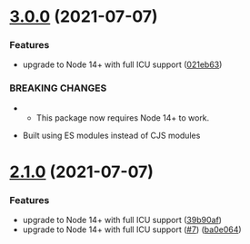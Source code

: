 # [3.0.0](https://github.com/uglow/devlog/compare/v2.1.0...v3.0.0) (2021-07-07)


### Features

* upgrade to Node 14+ with full ICU support ([021eb63](https://github.com/uglow/devlog/commit/021eb6372dfde2eae177c08c7701672bc62b537d))


### BREAKING CHANGES

* - This package now requires Node 14+ to work.
- Built using ES modules instead of CJS modules

# [2.1.0](https://github.com/uglow/devlog/compare/v2.0.0...v2.1.0) (2021-07-07)


### Features

* upgrade to Node 14+ with full ICU support ([39b90af](https://github.com/uglow/devlog/commit/39b90afa50fa9f43bfb9ce90e6926f3178d84f09))
* upgrade to Node 14+ with full ICU support ([#7](https://github.com/uglow/devlog/issues/7)) ([ba0e064](https://github.com/uglow/devlog/commit/ba0e064f7390901adf8ffdd573caaa32a0c80683))
